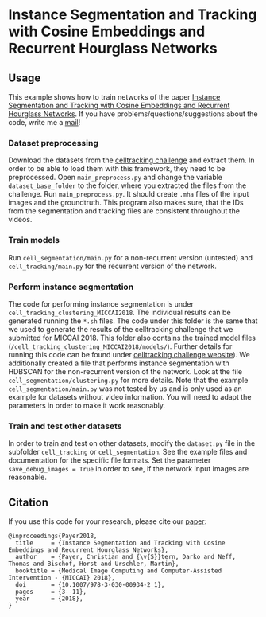 # Instance Segmentation and Tracking with Cosine Embeddings and Recurrent Hourglass Networks

## Usage
This example shows how to train networks of the paper [Instance Segmentation and Tracking with Cosine Embeddings and Recurrent Hourglass Networks](https://doi.org/10.1007/978-3-030-00934-2_1).
If you have problems/questions/suggestions about the code, write me a [mail](mailto:christian.payer@gmx.net)!

### Dataset preprocessing
Download the datasets from the [celltracking challenge](http://www.celltrackingchallenge.net/) and extract them. In order to be able to load them with this framework, they need to be preprocessed. Open `main_preprocess.py` and change the variable `dataset_base_folder` to the folder, where you extracted the files from the challenge.
Run `main_preprocess.py`. It should create `.mha` files of the input images and the groundtruth. This program also makes sure, that the IDs from the segmentation and tracking files are consistent throughout the videos.

### Train models
Run `cell_segmentation/main.py` for a non-recurrent version (untested) and `cell_tracking/main.py` for the recurrent version of the network.

### Perform instance segmentation
The code for performing instance segmentation is under `cell_tracking_clustering_MICCAI2018`. The individual results can be generated running the `*.sh` files. The code under this folder is the same that we used to generate the results of the celltracking challenge that we submitted for MICCAI 2018. This folder also contains the trained model files (`/cell_tracking_clustering_MICCAI2018/models/`). Further details for running this code can be found under [celltracking challenge website](http://www.celltrackingchallenge.net/participants/TUG-AT/)).
We additionally created a file that performs instance segmentation with HDBSCAN for the non-recurrent version of the network. Look at the file `cell_segmentation/clustering.py` for more details. Note that the example `cell_segmentation/main.py` was not tested by us and is only used as an example for datasets without video information. You will need to adapt the parameters in order to make it work reasonably.

### Train and test other datasets
In order to train and test on other datasets, modify the `dataset.py` file in the subfolder `cell_tracking` or `cell_segmentation`. See the example files and documentation for the specific file formats. Set the parameter `save_debug_images = True` in order to see, if the network input images are reasonable.

## Citation
If you use this code for your research, please cite our [paper](https://doi.org/10.1007/978-3-030-00934-2_1):

```
@inproceedings{Payer2018,
  title     = {Instance Segmentation and Tracking with Cosine Embeddings and Recurrent Hourglass Networks},
  author    = {Payer, Christian and {\v{S}}tern, Darko and Neff, Thomas and Bischof, Horst and Urschler, Martin},
  booktitle = {Medical Image Computing and Computer-Assisted Intervention - {MICCAI} 2018},
  doi       = {10.1007/978-3-030-00934-2_1},
  pages     = {3--11},
  year      = {2018},
}
```

